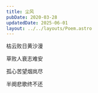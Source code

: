 ```yaml
---
title: 尘风
pubDate: 2020-03-28
updatedDate: 2025-06-01
layout: ../../layouts/Poem.astro
---
```


枯云败日黄沙漫

草败人衰志难安

孤心苦望烟岚尽

半阕悲歌终不还